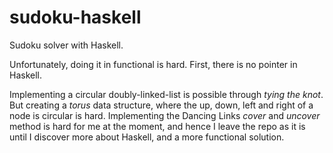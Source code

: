 # sudoku-haskell

Sudoku solver with Haskell. 

Unfortunately, doing it in functional is hard. First, there is no pointer in Haskell. 

Implementing a circular doubly-linked-list is possible through _tying the knot_. But creating a _torus_ data structure, where the up, down, left and right of a node is circular is hard. Implementing the Dancing Links _cover_ and _uncover_ method is hard for me at the moment, and hence I leave the repo as it is until I discover more about Haskell, and a more functional solution.